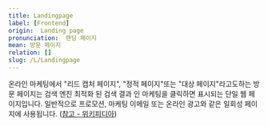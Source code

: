 ```yaml
---
title: Landingpage
label: [Frontend]
origin:  Landing page
pronunciation:  랜딩 페이지
mean: 방문 페이지
relation: []
slug: /L/Landingpage
---
```


<content>

<p>온라인 마케팅에서 "리드 캡처 페이지", "정적 페이지"또는 "대상 페이지"라고도하는 방문 페이지는 검색 엔진 최적화 된 검색 결과 인 마케팅을 클릭하면 표시되는 단일 웹 페이지입니다.
일반적으로 프로모션, 마케팅 이메일 또는 온라인 광고와 같은 일회성 페이지에 사용됩니다.
(<a href="https://en.wikipedia.org/wiki/Landing_page">참고 - 위키피디아</a>)</p>

</content>
